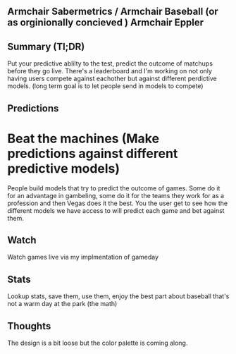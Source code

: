 ## Armchair Sabermetrics / Armchair Baseball (or as orginionally concieved ) Armchair Eppler

## Summary (Tl;DR)
Put your predictive ablilty to the test, predict the outcome of matchups before they go live. There's a leaderboard
and I'm working on not only having users compete against eachother but against different perdictive models. (long term goal is to let people send in models to compete)

## Predictions

# Beat the machines (Make predictions against different predictive models) 
People build models that try to predict the outcome of games. Some do it for an advantage in gambeling, some do it for the teams they work for as a profession and then Vegas does it the best. You the user get to see how the different models we have access to will predict each game and bet against them. 


## Watch
Watch games live via my implmentation of gameday

## Stats
Lookup stats, save them, use them, enjoy the best part about baseball that's not a warm day at the park (the math)



## Thoughts
The design is a bit loose but the color palette is coming along.
